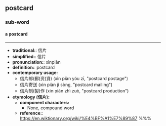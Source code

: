 ## postcard
### sub-word
#### a postcard
---
- **traditional:**: 信片
- **simplified:**: 信片
- **pronunciation:**: xìnpiàn
- **definition:**: postcard
- **contemporary usage:**
  - 信片邮(郵)资(資) (xìn piàn yóu zī, "postcard postage")
  - 信片寄送 (xìn piàn jì sòng, "postcard mailing")
  - 信片制(製)作 (xìn piàn zhì zuò, "postcard production")
- **etymology (信片):**
  - **component characters:**
    - None, compound word
  - **reference:**: https://en.wiktionary.org/wiki/%E4%BF%A1%E7%89%87
%%%
